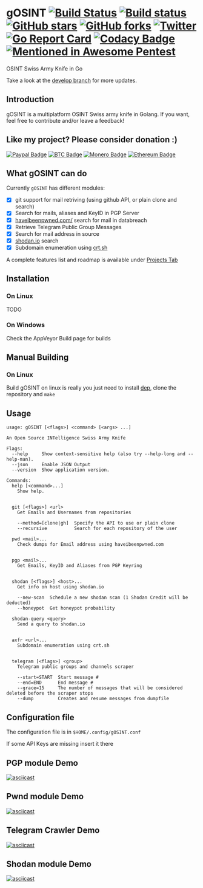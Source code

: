 # gOSINT [![Build Status](https://travis-ci.org/Nhoya/gOSINT.svg?branch=master)](https://travis-ci.org/Nhoya/gOSINT) [![Build status](https://ci.appveyor.com/api/projects/status/9qn2y2f8t5up8ww2?svg=true)](https://ci.appveyor.com/project/Nhoya/gosint) [![GitHub stars](https://img.shields.io/github/stars/Nhoya/gOSINT.svg)](https://github.com/Nhoya/gOSINT/stargazers) [![GitHub forks](https://img.shields.io/github/forks/Nhoya/gOSINT.svg)](https://github.com/Nhoya/gOSINT/network) [![Twitter](https://img.shields.io/twitter/url/https/github.com/Nhoya/gOSINT.svg?style=social&style=plastic)](https://twitter.com/intent/tweet?text=Wow:&url=https%3A%2F%2Fgithub.com%2FNhoya%2FgOSINT) [![Go Report Card](https://goreportcard.com/badge/github.com/Nhoya/gOSINT)](https://goreportcard.com/report/github.com/Nhoya/gOSINT) [![Codacy Badge](https://api.codacy.com/project/badge/Grade/76673062a30e48bd99d499d32c0c6af0)](https://www.codacy.com/app/Nhoya/gOSINT?utm_source=github.com&amp;utm_medium=referral&amp;utm_content=Nhoya/gOSINT&amp;utm_campaign=Badge_Grade) [![Mentioned in Awesome Pentest](https://awesome.re/mentioned-badge.svg)](https://github.com/enaqx/awesome-pentest)
OSINT Swiss Army Knife in Go

Take a look at the [develop branch](https://github.com/Nhoya/gOSINT/tree/develop) for more updates.

## Introduction
gOSINT is a multiplatform OSINT Swiss army knife in Golang. If you want, feel free to contribute and/or leave a feedback!

## Like my project? Please consider donation :)

[![Paypal Badge](https://img.shields.io/badge/Donate-PayPal-yellow.svg)](https://www.paypal.me/Nhoya) [![BTC Badge](https://img.shields.io/badge/Donate-BTC-yellow.svg)](https://pastebin.com/raw/nyDDPwaM) [![Monero Badge](https://img.shields.io/badge/Donate-XMR-yellow.svg)](https://pastebin.com/raw/dNUFqwuC) [![Ethereum Badge](https://img.shields.io/badge/Donate-Ethereum-yellow.svg)](https://pastebin.com/raw/S6XMmSiv)

## What gOSINT can do

Currently `gOSINT` has different modules:

- [x] git support for mail retriving (using github API, or plain clone and search)
- [x] Search for mails, aliases and KeyID in PGP Server
- [x] [haveibeenpwned.com/](http://haveibeenpwned.com/) search for mail in databreach
- [x] Retrieve Telegram Public Group Messages
- [x] Search for mail address in source
- [x] [shodan.io](https://shodan.io) search
- [x] Subdomain enumeration using [crt.sh](https://crt.sh)

A complete features list and roadmap is available under [Projects Tab](https://github.com/Nhoya/gOSINT/projects)

## Installation

### On Linux
TODO

### On Windows
Check the AppVeyor Build page for builds

## Manual Building 

### On Linux
Build gOSINT on linux is really you just need to install [dep](https://github.com/golang/dep), clone the repository and `make`  

## Usage

```
usage: gOSINT [<flags>] <command> [<args> ...]

An Open Source INTelligence Swiss Army Knife

Flags:
  --help     Show context-sensitive help (also try --help-long and --help-man).
  --json     Enable JSON Output
  --version  Show application version.

Commands:
  help [<command>...]
    Show help.


  git [<flags>] <url>
    Get Emails and Usernames from repositories

    --method=[clone|gh]  Specify the API to use or plain clone
    --recursive          Search for each repository of the user

  pwd <mail>...
    Check dumps for Email address using haveibeenpwned.com


  pgp <mail>...
    Get Emails, KeyID and Aliases from PGP Keyring


  shodan [<flags>] <host>...
    Get info on host using shodan.io

    --new-scan  Schedule a new shodan scan (1 Shodan Credit will be deducted)
    --honeypot  Get honeypot probability

  shodan-query <query>
    Send a query to shodan.io


  axfr <url>...
    Subdomain enumeration using crt.sh


  telegram [<flags>] <group>
    Telegram public groups and channels scraper

    --start=START  Start message #
    --end=END      End message #
    --grace=15     The number of messages that will be considered deleted before the scraper stops
    --dump         Creates and resume messages from dumpfile
```

## Configuration file

The configuration file is in `$HOME/.config/gOSINT.conf`

If some API Keys are missing insert it there

## PGP module Demo
[![asciicast](https://asciinema.org/a/21PCpbgFqyHiTbPINexHKEywj.png)](https://asciinema.org/a/21PCpbgFqyHiTbPINexHKEywj)

## Pwnd module Demo
[![asciicast](https://asciinema.org/a/x9Ap0IRcNNcLfriVujkNUhFSF.png)](https://asciinema.org/a/x9Ap0IRcNNcLfriVujkNUhFSF)

## Telegram Crawler Demo
[![asciicast](https://asciinema.org/a/nbRO9FNpjiYXAKeI87xn29j9z.png)](https://asciinema.org/a/nbRO9FNpjiYXAKeI87xn29j9z)

## Shodan module Demo
[![asciicast](https://asciinema.org/a/9lfzAZ65n9MJCkrUrxoHZQYwP.png)](https://asciinema.org/a/9lfzAZ65n9MJCkrUrxoHZQYwP)
